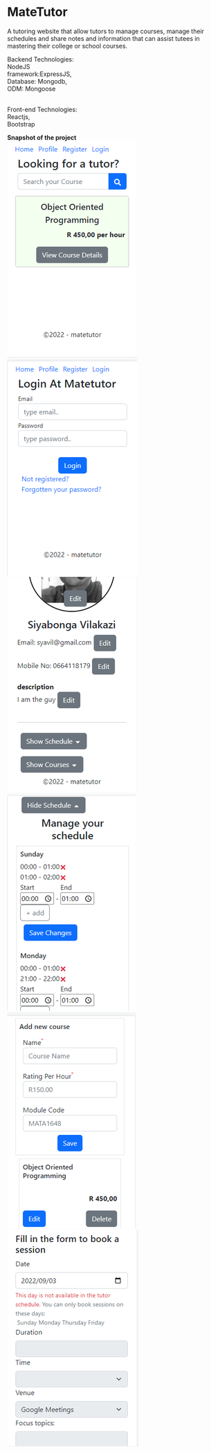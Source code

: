 # MateTutor
A tutoring website that allow tutors to manage courses, manage their schedules and share notes and information that can assist tutees in mastering their college or school courses.

Backend Technologies:<br/>
NodeJS<br/>
framework:ExpressJS,<br/>
Database: Mongodb,<br/>
ODM: Mongoose<br/><br/>

Front-end Technologies:<br/>
Reactjs,<br/>
Bootstrap<br/>

**Snapshot of the project**<br/>
<img src="https://github.com/Siyabongahenry/Project-Images/blob/main/MateTutor/i1.png"/>
<img src="https://github.com/Siyabongahenry/Project-Images/blob/main/MateTutor/i2.png"/>
<img src="https://github.com/Siyabongahenry/Project-Images/blob/main/MateTutor/i3.png"/>
<img src="https://github.com/Siyabongahenry/Project-Images/blob/main/MateTutor/i4.png"/>
<img src="https://github.com/Siyabongahenry/Project-Images/blob/main/MateTutor/i5.png"/>
<img src="https://github.com/Siyabongahenry/Project-Images/blob/main/MateTutor/i6.png"/>





